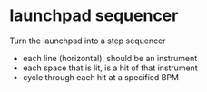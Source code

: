 # launchpad sequencer

Turn the launchpad into a step sequencer
* each line (horizontal), should be an instrument
* each space that is lit, is a hit of that instrument
* cycle through each hit at a specified BPM